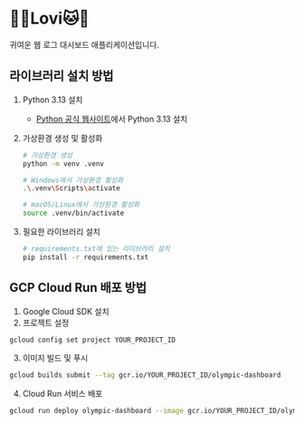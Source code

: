 # 🐶🐹Lovi🐱🐰

귀여운 웹 로그 대시보드 애플리케이션입니다.

## 라이브러리 설치 방법

1. Python 3.13 설치

   - [Python 공식 웹사이트](https://www.python.org/downloads/)에서 Python 3.13 설치

2. 가상환경 생성 및 활성화

   ```bash
   # 가상환경 생성
   python -m venv .venv

   # Windows에서 가상환경 활성화
   .\.venv\Scripts\activate

   # macOS/Linux에서 가상환경 활성화
   source .venv/bin/activate
   ```

3. 필요한 라이브러리 설치
   ```bash
   # requirements.txt에 있는 라이브러리 설치
   pip install -r requirements.txt
   ```

## GCP Cloud Run 배포 방법

1. Google Cloud SDK 설치
2. 프로젝트 설정

```bash
gcloud config set project YOUR_PROJECT_ID
```

3. 이미지 빌드 및 푸시

```bash
gcloud builds submit --tag gcr.io/YOUR_PROJECT_ID/olympic-dashboard
```

4. Cloud Run 서비스 배포

```bash
gcloud run deploy olympic-dashboard --image gcr.io/YOUR_PROJECT_ID/olympic-dashboard --platform managed --region asia-northeast3 --allow-unauthenticated
```
